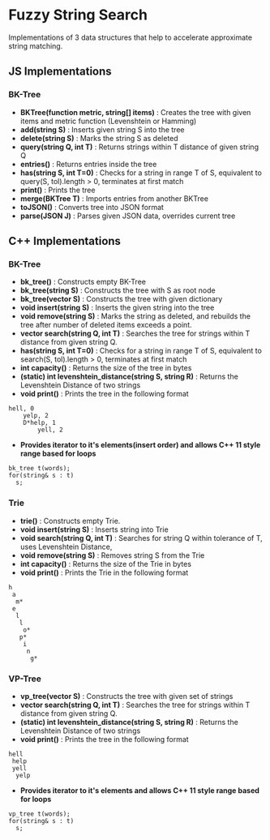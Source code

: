 # Fuzzy String Search

Implementations of 3 data structures that help to accelerate approximate string matching.

## JS Implementations

### BK-Tree
* **BKTree(function metric, string[] items)** : Creates the tree with given items and metric function (Levenshtein or Hamming)
* **add(string S)** : Inserts given string S into the tree
* **delete(string S)** : Marks the string S as deleted
* **query(string Q, int T)** : Returns strings within T distance of given string Q
* **entries()** : Returns entries inside the tree
* **has(string S, int T=0)** : Checks for a string in range T of S, equivalent to query(S, tol).length > 0, terminates at first match
* **print()** : Prints the tree
* **merge(BKTree T)** : Imports entries from another BKTree
* **toJSON()** : Converts tree into JSON format
* **parse(JSON J)** : Parses given JSON data, overrides current tree


## C++ Implementations

### BK-Tree
* **bk_tree()** : Constructs empty BK-Tree
* **bk_tree(string S)** : Constructs the tree with S as root node
* **bk_tree(vector<string> S)** : Constructs the tree with given dictionary
* **void insert(string S)** : Inserts the given string into the tree
* **void remove(string S)** : Marks the string as deleted, and rebuilds the tree after number of deleted items exceeds a point.
* **vector<string> search(string Q, int T)** : Searches the tree for strings within T distance from given string Q.
* **has(string S, int T=0)** : Checks for a string in range T of S, equivalent to search(S, tol).length > 0, terminates at first match
* **int capacity()** : Returns the size of the tree in bytes
* **(static) int levenshtein_distance(string S, string R)** : Returns the Levenshtein Distance of two strings
* **void print()** : Prints the tree in the following format
```
hell, 0
	yelp, 2
	D*help, 1
		yell, 2
```
* **Provides iterator to it's elements(insert order) and allows C++ 11 style range based for loops**
```
bk_tree t(words);
for(string& s : t)
  s;
```

### Trie
* **trie()** : Constructs empty Trie.
* **void insert(string S)** : Inserts string into Trie
* **void search(string Q, int T)** : Searches for string Q within tolerance of T, uses Levenshtein Distance,
* **void remove(string S)** : Removes string S from the Trie
* **int capacity()** : Returns the size of the Trie in bytes
* **void print()** : Prints the Trie in the following format 
```
h
 a
  m*
 e
  l
   l
    o*
   p*
    i
     n
      g*

```

### VP-Tree
* **vp_tree(vector<string> S)** : Constructs the tree with given set of strings
* **vector<string> search(string Q, int T)** : Searches the tree for strings within T distance from given string Q.
* **(static) int levenshtein_distance(string S, string R)** : Returns the Levenshtein Distance of two strings
* **void print()** : Prints the tree in the following format
```
hell
 help
 yell
  yelp
```
* **Provides iterator to it's elements and allows C++ 11 style range based for loops**
```
vp_tree t(words);
for(string& s : t)
  s;
```


